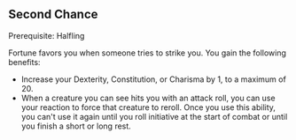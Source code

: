 ## Second Chance

Prerequisite: Halfling

Fortune favors you when someone tries to strike you. You gain the following benefits:

- Increase your Dexterity, Constitution, or Charisma by 1, to a maximum of 20.
- When a creature you can see hits you with an attack roll, you can use your reaction to force that creature to reroll. Once you use this ability, you can't use it again until you roll initiative at the start of combat or until you finish a short or long rest.